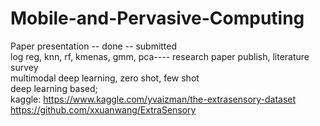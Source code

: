 # Mobile-and-Pervasive-Computing

Paper presentation -- done -- submitted<br/>
log reg, knn, rf, kmenas, gmm, pca---- research paper publish, literature survey<br/>
multimodal deep learning, zero shot, few shot<br/>
deep learning based; <br/>
kaggle: https://www.kaggle.com/yvaizman/the-extrasensory-dataset <br/>
https://github.com/xxuanwang/ExtraSensory

